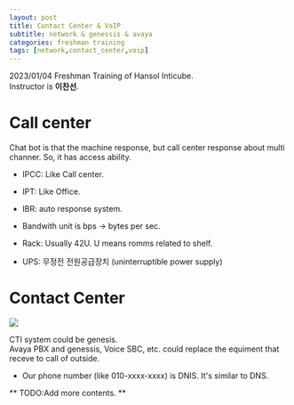 ```yaml
---
layout: post
title: Contact Center & VoIP
subtitle: network & genessis & avaya
categories: freshman training
tags: [network,contact_center,voip]
---
```


2023/01/04 Freshman Training of Hansol Inticube.  
Instructor is **이찬선**.  

# Call center  

Chat bot is that the machine response, but call center response about multi channer. So, it has access ability.  

* IPCC: Like Call center.  
* IPT: Like Office.  

* IBR: auto response system.  
* Bandwith unit is bps -> bytes per sec.  

* Rack: Usually 42U. U means romms related to shelf.  

* UPS: 무정전 전원공급장치  (uninterruptible power supply)  
  
# Contact Center  
  
<img src="/assets/images/posts/contact_center.jpeg"/>
  
CTI system could be genesis.  
Avaya PBX and genessis, Voice SBC, etc. could replace the equiment that receve to call of outside.  
  
* Our phone number (like 010-xxxx-xxxx) is DNIS. It's similar to DNS.  
  
** TODO:Add more contents. **